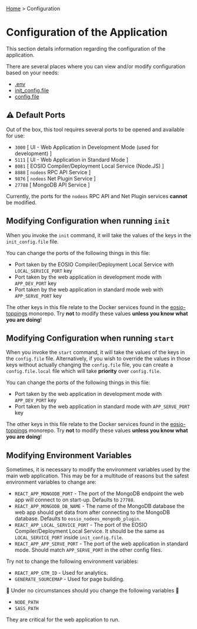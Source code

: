 [Home](README.md) > Configuration

# Configuration of the Application

This section details information regarding the configuration of the application. 

There are several places where you can view and/or modify configuration based on your needs:

* [.env](../.env)
* [init_config.file](../init_config.file)
* [config.file](../config.file)

## :warning: Default Ports

Out of the box, this tool requires several ports to be opened and available for use:

* `3000` [ UI - Web Application in Development Mode (used for development) ]
* `5111` [ UI - Web Application in Standard Mode ]
* `8081` [ EOSIO Compiler/Deployment Local Service (Node.JS) ]
* `8888` [ `nodeos` RPC API Service ] 
* `9876` [ `nodeos` Net Plugin Service ] 
* `27788` [ MongoDB API Service ]

Currently, the ports for the `nodeos` RPC API and Net Plugin services **cannot** be modified.

## Modifying Configuration when running `init`

When you invoke the `init` command, it will take the values of the keys in the `init_config.file` file.

You can change the ports of the following things in this file:

* Port taken by the EOSIO Compiler/Deployment Local Service with `LOCAL_SERVICE_PORT` key
* Port taken by the web application in development mode with `APP_DEV_PORT` key
* Port taken by the web application in standard mode web with `APP_SERVE_PORT` key

The other keys in this file relate to the Docker services found in the [eosio-toppings](https://github.com/EOSIO/eosio-toppings) monorepo. Try **not** to modify these values **unless you know what you are doing**!

## Modifying Configuration when running `start`

When you invoke the `start` command, it will take the values of the keys in the `config.file` file. Alternatively, if you wish to override the values in those keys without actually changing the `config.file` file, you can create a `config.file.local` file which will take **priority** over `config.file`.

You can change the ports of the following things in this file:

* Port taken by the web application in development mode with `APP_DEV_PORT` key
* Port taken by the web application in standard mode with `APP_SERVE_PORT` key

The other keys in this file relate to the Docker services found in the [eosio-toppings](https://github.com/EOSIO/eosio-toppings) monorepo. Try **not** to modify these values **unless you know what you are doing**!

## Modifying Environment Variables

Sometimes, it is necessary to modify the environment variables used by the main web application. This may be for a multitude of reasons but the safest environment variables to change are:

* `REACT_APP_MONGODB_PORT` - The port of the MongoDB endpoint the web app will connect to on start-up. Defaults to `27788`.
* `REACT_APP_MONGODB_DB_NAME` - The name of the MongoDB database the web app should get data from after connecting to the MongoDB database. Defaults to `eosio_nodeos_mongodb_plugin`. 
* `REACT_APP_LOCAL_SERVICE_PORT` - The port of the EOSIO Compiler/Deployment Local Service. It should be the same as `LOCAL_SERVICE_PORT` inside `init_config.file`. 
* `REACT_APP_APP_SERVE_PORT` - The port of the web application in standard mode. Should match `APP_SERVE_PORT` in the other config files.

Try not to change the following environment variables:

* `REACT_APP_GTM_ID` - Used for analytics.
* `GENERATE_SOURCEMAP` - Used for page building.

:no_good: Under no circumstances should you change the following variables :no_good:

* `NODE_PATH`
* `SASS_PATH`

They are critical for the web application to run.

